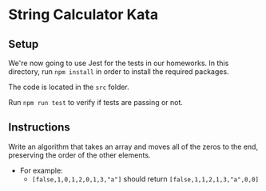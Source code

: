 # String Calculator Kata

## Setup

We're now going to use Jest for the tests in our homeworks. In this directory, run `npm install` in order to install the required packages.

The code is located in the `src` folder.

Run `npm run test` to verify if tests are passing or not.

## Instructions

Write an algorithm that takes an array and moves all of the zeros to the end, preserving the order of the other elements.

- For example:
  - `[false,1,0,1,2,0,1,3,"a"]` should return `[false,1,1,2,1,3,"a",0,0]`
